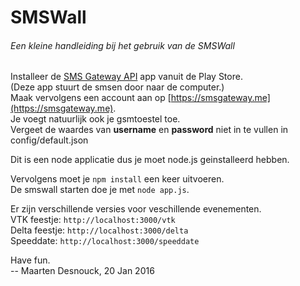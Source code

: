 # SMSWall

###### Een kleine handleiding bij het gebruik van de SMSWall

Installeer de [SMS Gateway API](https://play.google.com/store/apps/details?id=networked.solutions.sms.gateway.api) app vanuit de Play Store.   
(Deze app stuurt de smsen door naar de computer.)    
Maak vervolgens een account aan op [https://smsgateway.me](https://smsgateway.me).   
Je voegt natuurlijk ook je gsmtoestel toe.   
Vergeet de waardes van **username** en **password** niet in te vullen in config/default.json

Dit is een node applicatie dus je moet node.js geinstalleerd hebben.   


Vervolgens moet je `npm install` een keer uitvoeren.    
De smswall starten doe je met `node app.js`.   

Er zijn verschillende versies voor veschillende evenementen.   
VTK feestje: `http://localhost:3000/vtk`   
Delta feestje:  `http://localhost:3000/delta`   
Speeddate:  `http://localhost:3000/speeddate`

Have fun.   
-- Maarten Desnouck, 20 Jan 2016  
